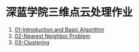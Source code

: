# 深蓝学院三维点云处理作业

1. [01-Introduction and Basic Algorithm](https://github.com/teamo1996/Point-cloud-process-shenlan/tree/main/01-Introduction%20and%20Basic%20Algorithm)
2. [02-Nearest Neighbor Problem](https://github.com/teamo1996/Point-cloud-process-shenlan/tree/main/02-Nearest%20Neighbor%20Problem)
3. [03-Clustering](https://github.com/teamo1996/Point-cloud-process-shenlan/tree/main/02-Nearest%20Neighbor%20Problem)
